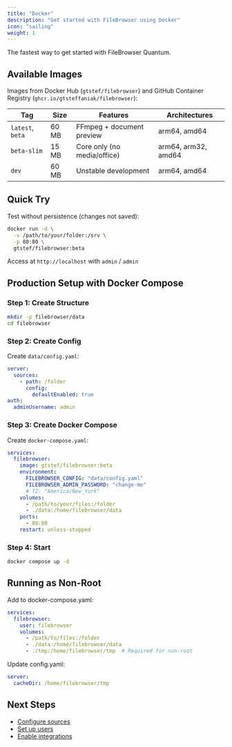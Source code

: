 ```yaml
---
title: "Docker"
description: "Get started with FileBrowser using Docker"
icon: "sailing"
weight: 1
---
```


The fastest way to get started with FileBrowser Quantum.

## Available Images

Images from Docker Hub (`gtstef/filebrowser`) and GitHub Container Registry (`ghcr.io/gtsteffaniak/filebrowser`):

| Tag | Size | Features | Architectures |
|-----|------|----------|---------------|
| `latest`, `beta` | 60 MB | FFmpeg + document preview | arm64, amd64 |
| `beta-slim` | 15 MB | Core only (no media/office) | arm64, arm32, amd64 |
| `dev` | 60 MB | Unstable development | arm64, amd64 |

## Quick Try

Test without persistence (changes not saved):

```bash
docker run -d \
  -v /path/to/your/folder:/srv \
  -p 80:80 \
  gtstef/filebrowser:beta
```

Access at `http://localhost` with `admin` / `admin`

## Production Setup with Docker Compose

### Step 1: Create Structure

```bash
mkdir -p filebrowser/data
cd filebrowser
```

### Step 2: Create Config

Create `data/config.yaml`:

```yaml
server:
  sources:
    - path: /folder
      config:
        defaultEnabled: true
auth:
  adminUsername: admin
```

### Step 3: Create Docker Compose

Create `docker-compose.yaml`:

```yaml
services:
  filebrowser:
    image: gtstef/filebrowser:beta
    environment:
      FILEBROWSER_CONFIG: "data/config.yaml"
      FILEBROWSER_ADMIN_PASSWORD: "change-me"
      # TZ: "America/New_York"
    volumes:
      - /path/to/your/files:/folder
      - ./data:/home/filebrowser/data
    ports:
      - 80:80
    restart: unless-stopped
```

### Step 4: Start

```bash
docker compose up -d
```

## Running as Non-Root

Add to docker-compose.yaml:

```yaml
services:
  filebrowser:
    user: filebrowser
    volumes:
      - /path/to/files:/folder
      - ./data:/home/filebrowser/data
      - ./tmp:/home/filebrowser/tmp  # Required for non-root
```

Update config.yaml:

```yaml
server:
  cacheDir: /home/filebrowser/tmp
```

## Next Steps

- [Configure sources](/docs/configuration/sources/)
- [Set up users](/docs/configuration/users/)
- [Enable integrations](/docs/integrations/)

